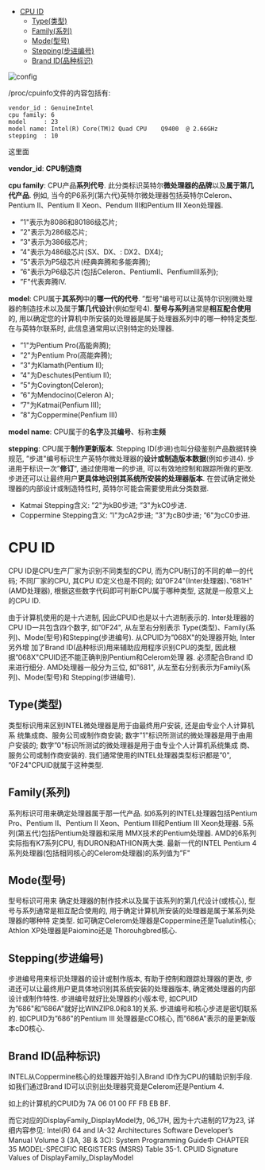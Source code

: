 
<!-- @import "[TOC]" {cmd="toc" depthFrom=1 depthTo=6 orderedList=false} -->

<!-- code_chunk_output -->

- [CPU ID](#cpu-id)
  - [Type(类型)](#type类型)
  - [Family(系列)](#family系列)
  - [Mode(型号)](#mode型号)
  - [Stepping(步进编号)](#stepping步进编号)
  - [Brand ID(品种标识)](#brand-id品种标识)

<!-- /code_chunk_output -->

![config](./images/26.png)

/proc/cpuinfo文件的内容包括有: 

```
vendor_id : GenuineIntel   
cpu family: 6    
model     : 23
model name: Intel(R) Core(TM)2 Quad CPU    Q9400  @ 2.66GHz
stepping  : 10
```

这里面

**vendor\_id**: **CPU制造商**
    
**cpu family**: CPU产品**系列代号**. 此分类标识英特尔**微处理器的品牌**以及**属于第几代产品**. 例如, 当今的P6系列(第六代)英特尔微处理器包括英特尔Celeron、Pentium II、Pentium II Xeon、Pendum IⅡ和Pentium III Xeon处理器. 

- ”1"表示为8086和80186级芯片; 
- ”2"表示为286级芯片; 
- ”3"表示为386级芯片;  
- ”4"表示为486级芯片(SX、DX、: DX2、DX4);  
- ”5"表示为P5级芯片(经典奔腾和多能奔腾); 
- ”6"表示为P6级芯片(包括Celeron、PentiumII、PenfiumIII系列);  
- ”F"代表奔腾Ⅳ.  

**model**: CPU属于**其系列**中的**哪一代的代号**. ”型号"编号可以让英特尔识别微处理器的制造技术以及属于**第几代设计**(例如型号4). **型号与系列**通常是**相互配合使用**的, 用以确定您的计算机中所安装的处理器是属于处理器系列中的哪一种特定类型. 在与英特尔联系时, 此信息通常用以识别特定的处理器. 

- ”1"为Pentium Pro(高能奔腾); 
- ”2"为Pentium Pro(高能奔腾); 
- ”3"为Klamath(Pentium II); 
- ”4"为Deschutes(Pentium II); 
- ”5"为Covington(Celeron);  
- ”6"为Mendocino(Celeron A);  
- ”7"为Katmai(Penfium III); 
- ”8"为Coppermine(Penfium III)

**model name**: CPU属于的**名字**及其**编号**、标称**主频**

**stepping**: CPU属于**制作更新版本**. Stepping ID(步进)也叫分级鉴别产品数据转换规范,  ”步进"编号标识生产英特尔微处理器的**设计或制造版本数据**(例如步进4). 步进用于标识一次”**修订**", 通过使用唯一的步进, 可以有效地控制和跟踪所做的更改. 步进还可以让最终用户**更具体地识别其系统所安装的处理器版本**. 在尝试确定微处理器的内部设计或制造特性时, 英特尔可能会需要使用此分类数据. 

- Katmai Stepping含义: ”2"为kB0步进; ”3"为kC0步进. 
- Coppermine Stepping含义: ”l"为cA2步进; ”3"为cB0步进; ”6"为cC0步进. 

# CPU ID

CPU ID是CPU生产厂家为识别不同类型的CPU, 而为CPU制订的不同的单一的代码; 不同厂家的CPU, 其CPU ID定义也是不同的; 如”0F24"(Inter处理器)、”681H"(AMD处理器), 根据这些数字代码即可判断CPU属于哪种类型, 这就是一般意义上的CPU ID.  

由于计算机使用的是十六进制, 因此CPUID也是以十六进制表示的. Inter处理器的CPU ID一共包含四个数字, 如”0F24", 从左至右分别表示 Type(类型)、Family(系列)、Mode(型号)和Stepping(步进编号). 从CPUID为”068X"的处理器开始, Inter另外增 加了Brand ID(品种标识)用来辅助应用程序识别CPU的类型, 因此根据”068X"CPUID还不能正确判别Pentium和Celerom处理 器. 必须配合Brand ID来进行细分. AMD处理器一般分为三位, 如”681", 从左至右分别表示为Family(系列)、Mode(型号)和 Stepping(步进编号).  

## Type(类型) 

类型标识用来区别INTEL微处理器是用于由最终用户安装, 还是由专业个人计算机系 统集成商、服务公司或制作商安装; 数字”1"标识所测试的微处理器是用于由用户安装的; 数字”0"标识所测试的微处理器是用于由专业个人计算机系统集成 商、服务公司或制作商安装的. 我们通常使用的INTEL处理器类型标识都是”0", ”0F24"CPUID就属于这种类型.  

## Family(系列) 

系列标识可用来确定处理器属于那一代产品. 如6系列的INTEL处理器包括Pentium Pro、Pentium II、Pentium II Xeon、Pentium III和Pentium III Xeon处理器. 5系列(第五代)包括Pentium处理器和采用 MMX技术的Pentium处理器. AMD的6系列实际指有K7系列CPU, 有DURON和ATHION两大类. 最新一代的INTEL Pentium 4系列处理器(包括相同核心的Celerom处理器)的系列值为”F" 

## Mode(型号) 

型号标识可用来 确定处理器的制作技术以及属于该系列的第几代设计(或核心), 型号与系列通常是相互配合使用的, 用于确定计算机所安装的处理器是属于某系列处理器的哪种特 定类型. 如可确定Celerom处理器是Coppermine还是Tualutin核心; Athlon XP处理器是Paiomino还是 Thorouhgbred核心.  

## Stepping(步进编号) 

步进编号用来标识处理器的设计或制作版本, 有助于控制和跟踪处理器的更改, 步进还可以让最终用户更具体地识别其系统安装的处理器版本, 确定微处理器的内部设计或制作特性. 步进编号就好比处理器的小版本号, 如CPUID为”686"和”686A"就好比WINZIP8.0和8.1的关系. 步进编号和核心步进是密切联系的. 如CPUID为”686"的Pentium III 处理器是cCO核心, 而”686A"表示的是更新版本cD0核心.  

## Brand ID(品种标识) 

INTEL从Coppermine核心的处理器开始引入Brand ID作为CPU的辅助识别手段. 如我们通过Brand ID可以识别出处理器究竟是Celerom还是Pentium 4. 


如上的计算机的CPUID为 7A 06 01 00 FF FB EB BF.

而它对应的DisplayFamily\_DisplayModel为, 06\_17H, 因为十六进制的17为23, 详细内容参见: Intel(R) 64 and IA-32 Architectures Software Developer’s Manual Volume 3 (3A, 3B & 3C): System Programming Guide中 CHAPTER 35 MODEL-SPECIFIC REGISTERS (MSRS) Table 35-1. CPUID Signature Values of DisplayFamily\_DisplayModel